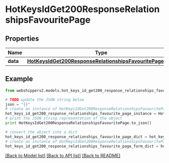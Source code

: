 # HotKeysIdGet200ResponseRelationshipsFavouritePage


## Properties
Name | Type | Description | Notes
------------ | ------------- | ------------- | -------------
**data** | [**HotKeysIdGet200ResponseRelationshipsFavouritePageData**](HotKeysIdGet200ResponseRelationshipsFavouritePageData.md) |  | [optional] 

## Example

```python
from webshipperv2.models.hot_keys_id_get200_response_relationships_favourite_page import HotKeysIdGet200ResponseRelationshipsFavouritePage

# TODO update the JSON string below
json = "{}"
# create an instance of HotKeysIdGet200ResponseRelationshipsFavouritePage from a JSON string
hot_keys_id_get200_response_relationships_favourite_page_instance = HotKeysIdGet200ResponseRelationshipsFavouritePage.from_json(json)
# print the JSON string representation of the object
print HotKeysIdGet200ResponseRelationshipsFavouritePage.to_json()

# convert the object into a dict
hot_keys_id_get200_response_relationships_favourite_page_dict = hot_keys_id_get200_response_relationships_favourite_page_instance.to_dict()
# create an instance of HotKeysIdGet200ResponseRelationshipsFavouritePage from a dict
hot_keys_id_get200_response_relationships_favourite_page_form_dict = hot_keys_id_get200_response_relationships_favourite_page.from_dict(hot_keys_id_get200_response_relationships_favourite_page_dict)
```
[[Back to Model list]](../README.md#documentation-for-models) [[Back to API list]](../README.md#documentation-for-api-endpoints) [[Back to README]](../README.md)


